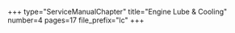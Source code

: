 +++
type="ServiceManualChapter"
title="Engine Lube & Cooling"
number=4
pages=17
file_prefix="lc"
+++

